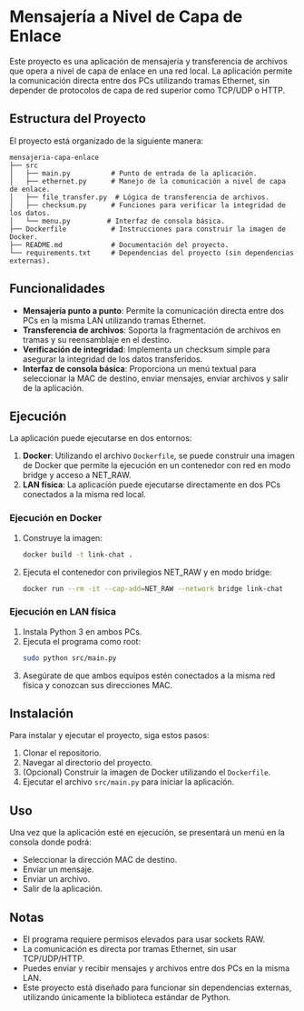 # Mensajería a Nivel de Capa de Enlace

Este proyecto es una aplicación de mensajería y transferencia de archivos que opera a nivel de capa de enlace en una red local. La aplicación permite la comunicación directa entre dos PCs utilizando tramas Ethernet, sin depender de protocolos de capa de red superior como TCP/UDP o HTTP.

## Estructura del Proyecto

El proyecto está organizado de la siguiente manera:

```
mensajeria-capa-enlace
├── src
│   ├── main.py          # Punto de entrada de la aplicación.
│   ├── ethernet.py      # Manejo de la comunicación a nivel de capa de enlace.
│   ├── file_transfer.py  # Lógica de transferencia de archivos.
│   ├── checksum.py      # Funciones para verificar la integridad de los datos.
│   └── menu.py         # Interfaz de consola básica.
├── Dockerfile           # Instrucciones para construir la imagen de Docker.
├── README.md            # Documentación del proyecto.
└── requirements.txt     # Dependencias del proyecto (sin dependencias externas).
```

## Funcionalidades

- **Mensajería punto a punto**: Permite la comunicación directa entre dos PCs en la misma LAN utilizando tramas Ethernet.
- **Transferencia de archivos**: Soporta la fragmentación de archivos en tramas y su reensamblaje en el destino.
- **Verificación de integridad**: Implementa un checksum simple para asegurar la integridad de los datos transferidos.
- **Interfaz de consola básica**: Proporciona un menú textual para seleccionar la MAC de destino, enviar mensajes, enviar archivos y salir de la aplicación.

## Ejecución

La aplicación puede ejecutarse en dos entornos:

1. **Docker**: Utilizando el archivo `Dockerfile`, se puede construir una imagen de Docker que permite la ejecución en un contenedor con red en modo bridge y acceso a NET_RAW.
2. **LAN física**: La aplicación puede ejecutarse directamente en dos PCs conectados a la misma red local.

### Ejecución en Docker

1. Construye la imagen:
   ```sh
   docker build -t link-chat .
   ```
2. Ejecuta el contenedor con privilegios NET_RAW y en modo bridge:
   ```sh
   docker run --rm -it --cap-add=NET_RAW --network bridge link-chat
   ```

### Ejecución en LAN física

1. Instala Python 3 en ambos PCs.
2. Ejecuta el programa como root:
   ```sh
   sudo python src/main.py
   ```
3. Asegúrate de que ambos equipos estén conectados a la misma red física y conozcan sus direcciones MAC.

## Instalación

Para instalar y ejecutar el proyecto, siga estos pasos:

1. Clonar el repositorio.
2. Navegar al directorio del proyecto.
3. (Opcional) Construir la imagen de Docker utilizando el `Dockerfile`.
4. Ejecutar el archivo `src/main.py` para iniciar la aplicación.

## Uso

Una vez que la aplicación esté en ejecución, se presentará un menú en la consola donde podrá:

- Seleccionar la dirección MAC de destino.
- Enviar un mensaje.
- Enviar un archivo.
- Salir de la aplicación.

## Notas

- El programa requiere permisos elevados para usar sockets RAW.
- La comunicación es directa por tramas Ethernet, sin usar TCP/UDP/HTTP.
- Puedes enviar y recibir mensajes y archivos entre dos PCs en la misma LAN.
- Este proyecto está diseñado para funcionar sin dependencias externas, utilizando únicamente la biblioteca estándar de Python.